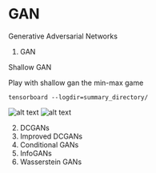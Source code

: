 # GAN

Generative Adversarial Networks
1. GAN

Shallow GAN

Play with shallow gan the min-max game

``` tensorboard --logdir=summary_directory/ ```

![alt text](https://github.com/pjavia/GAN/blob/master/gan/Discriminator%20loss.png)
![alt text](https://github.com/pjavia/GAN/blob/master/gan/Generator%20loss.png)

2.  DCGANs
3.  Improved DCGANs
4.  Conditional GANs
5.  InfoGANs
6.  Wasserstein GANs
